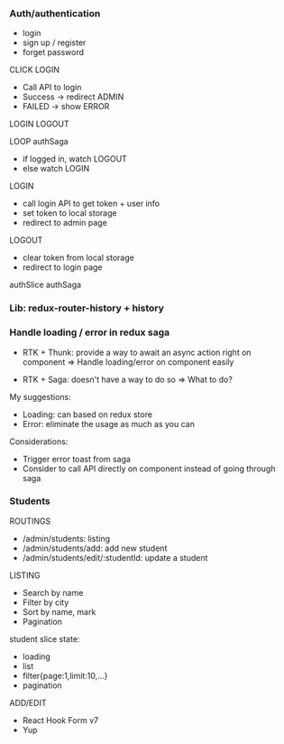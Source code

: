 ### Auth/authentication

- login
- sign up / register
- forget password

CLICK LOGIN

- Call API to login
- Success -> redirect ADMIN
- FAILED -> show ERROR

LOGIN
LOGOUT

LOOP
authSaga

- if logged in, watch LOGOUT
- else watch LOGIN

LOGIN

- call login API to get token + user info
- set token to local storage
- redirect to admin page

LOGOUT

- clear token from local storage
- redirect to login page

authSlice
authSaga

### Lib: redux-router-history + history

### Handle loading / error in redux saga

- RTK + Thunk: provide a way to await an async action right on component
=> Handle loading/error on component easily

- RTK + Saga: doesn't have a way to do so
=> What to do?

My suggestions:

- Loading: can based on redux store
- Error: eliminate the usage as much as you can

Considerations:

- Trigger error toast from saga
- Consider to call API directly on component instead of going through saga

### Students

ROUTINGS

- /admin/students: listing
- /admin/students/add: add new student
- /admin/students/edit/:studentId: update a student

LISTING

- Search by name
- Filter by city
- Sort by name, mark
- Pagination

student slice state:

- loading
- list
- filter{page:1,limit:10,...}
- pagination

ADD/EDIT

- React Hook Form v7
- Yup
